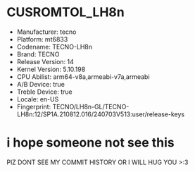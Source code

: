 # CUSROMTOL_LH8n
- Manufacturer: tecno
- Platform: mt6833
- Codename: TECNO-LH8n
- Brand: TECNO
- Release Version: 14
- Kernel Version: 5.10.198
- CPU Abilist: arm64-v8a,armeabi-v7a,armeabi
- A/B Device: true
- Treble Device: true
- Locale: en-US
- Fingerprint: TECNO/LH8n-GL/TECNO-LH8n:12/SP1A.210812.016/240703V513:user/release-keys

# i hope someone not see this
PlZ DONT SEE MY COMMIT HISTORY OR I WILL HUG YOU >:3
